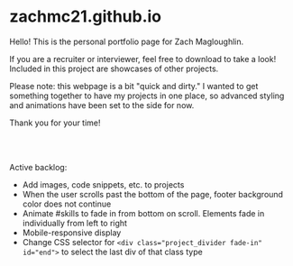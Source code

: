 # zachmc21.github.io

Hello! This is the personal portfolio page for Zach Magloughlin.

If you are a recruiter or interviewer, feel free to download to take a look! Included in this project are showcases of other projects.

Please note: this webpage is a bit "quick and dirty." I wanted to get something together to have my projects in one place, so advanced styling and animations have been set to the side for now.

Thank you for your time!

<br/>
<br/>

Active backlog:
- Add images, code snippets, etc. to projects
- When the user scrolls past the bottom of the page, footer background color does not continue
- Animate #skills to fade in from bottom on scroll. Elements fade in individually from left to right
- Mobile-responsive display
- Change CSS selector for `<div class="project_divider fade-in" id="end">` to select the last div of that class type